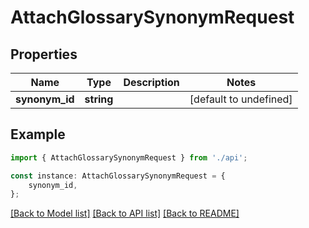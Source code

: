 # AttachGlossarySynonymRequest


## Properties

Name | Type | Description | Notes
------------ | ------------- | ------------- | -------------
**synonym_id** | **string** |  | [default to undefined]

## Example

```typescript
import { AttachGlossarySynonymRequest } from './api';

const instance: AttachGlossarySynonymRequest = {
    synonym_id,
};
```

[[Back to Model list]](../README.md#documentation-for-models) [[Back to API list]](../README.md#documentation-for-api-endpoints) [[Back to README]](../README.md)

